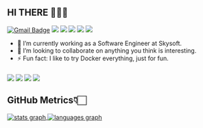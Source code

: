 


## HI THERE 👋👋👋
[![Gmail Badge](https://img.shields.io/badge/-c14438?style=social&logo=Gmail&logoColor=red&link=mailto:shaharzfrn@gmail.com)](mailto:shaharzfrn@gmail.com)
![](https://badgen.net/badge/currently/online/green)
![](https://badgen.net/badge/icon/apple?icon=apple&label)
![](https://badgen.net/badge/icon/zsh?icon=terminal&label)
![](<https://badgen.net/badge/coding/somthing random/purple?icon=visualstudio>)
![](<https://badgen.net/badge/playing/not rn/orange>)


- 🔭 I’m currently working as a Software Engineer at Skysoft.
- 👯 I’m looking to collaborate on anything you think is interesting.
- ⚡ Fun fact: I like to try Docker everything, just for fun.

###
![](https://skillicons.dev/icons?i=c,cpp,js,ts,python,java)
![](https://skillicons.dev/icons?i=react,express,nextjs,django,flask,nestjs,nodejs,tailwind,bootstrap,vite)
![](https://skillicons.dev/icons?i=git,github,docker,postman,figma,cmake,gradle)
![](https://skillicons.dev/icons?i=mongodb,mysql,postgres)

## GitHub Metrics👇🏻
<div>
<a href="https://github.com/shaharzfrn/">
  <img align="center" src="https://github-readme-stats.vercel.app/api?username=shaharzfrn" alt="stats graph"/>
</a>
<a href="https://github.com/shaharzfrn/">
  <img align="center" src="https://github-readme-stats.vercel.app/api/top-langs?username=shaharzfrn&layout=compact&langs_count=8&card_width=320" alt="languages graph"/>
</a>
</div>
